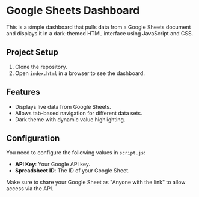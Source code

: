 # Google Sheets Dashboard

This is a simple dashboard that pulls data from a Google Sheets document and displays it in a dark-themed HTML interface using JavaScript and CSS.

## Project Setup

1. Clone the repository.
2. Open `index.html` in a browser to see the dashboard.

## Features

- Displays live data from Google Sheets.
- Allows tab-based navigation for different data sets.
- Dark theme with dynamic value highlighting.

## Configuration

You need to configure the following values in `script.js`:
- **API Key**: Your Google API key.
- **Spreadsheet ID**: The ID of your Google Sheet.

Make sure to share your Google Sheet as "Anyone with the link" to allow access via the API.
